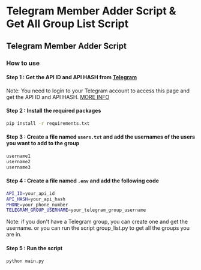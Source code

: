 # Telegram Member Adder Script & Get All Group List Script

## Telegram Member Adder Script

### How to use

#### Step 1 : Get the API ID and API HASH from [Telegram](https://my.telegram.org/auth)
Note: You need to login to your Telegram account to access this page and get the API ID and API HASH.
[MORE INFO](https://www.esegece.com/help/sgcWebSockets_NET/Components/APIs/Other/Telegram/API_Telegram.htm)

#### Step 2 : Install the required packages
```bash
pip install -r requirements.txt
```

#### Step 3 : Create a file named `users.txt` and add the usernames of the users you want to add to the group
```bash
username1
username2
username3
```


#### Step 4 : Create a file named `.env` and add the following code
```bash
API_ID=your_api_id
API_HASH=your_api_hash
PHONE=your_phone_number
TELEGRAM_GROUP_USERNAME=your_telegram_group_username
```
Note: if you don't have a Telegram group, you can create one and get the username. or you can run the script group_list.py to get all the groups you are in.

#### Step 5 : Run the script
```bash
python main.py
```


